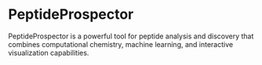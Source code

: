 # PeptideProspector
PeptideProspector is a powerful tool for peptide analysis and discovery that combines computational chemistry, machine learning, and interactive visualization capabilities.
